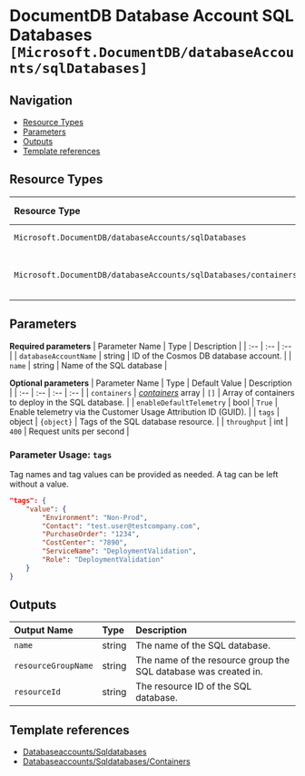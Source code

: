# DocumentDB Database Account SQL Databases `[Microsoft.DocumentDB/databaseAccounts/sqlDatabases]`

## Navigation

- [Resource Types](#Resource-Types)
- [Parameters](#Parameters)
- [Outputs](#Outputs)
- [Template references](#Template-references)

## Resource Types

| Resource Type | API Version |
| :-- | :-- |
| `Microsoft.DocumentDB/databaseAccounts/sqlDatabases` | 2021-06-15 |
| `Microsoft.DocumentDB/databaseAccounts/sqlDatabases/containers` | 2021-07-01-preview |

## Parameters

**Required parameters**
| Parameter Name | Type | Description |
| :-- | :-- | :-- |
| `databaseAccountName` | string | ID of the Cosmos DB database account. |
| `name` | string | Name of the SQL database  |

**Optional parameters**
| Parameter Name | Type | Default Value | Description |
| :-- | :-- | :-- | :-- |
| `containers` | _[containers](containers/readme.md)_ array | `[]` | Array of containers to deploy in the SQL database. |
| `enableDefaultTelemetry` | bool | `True` | Enable telemetry via the Customer Usage Attribution ID (GUID). |
| `tags` | object | `{object}` | Tags of the SQL database resource. |
| `throughput` | int | `400` | Request units per second |


### Parameter Usage: `tags`

Tag names and tag values can be provided as needed. A tag can be left without a value.

```json
"tags": {
    "value": {
        "Environment": "Non-Prod",
        "Contact": "test.user@testcompany.com",
        "PurchaseOrder": "1234",
        "CostCenter": "7890",
        "ServiceName": "DeploymentValidation",
        "Role": "DeploymentValidation"
    }
}
```

## Outputs

| Output Name | Type | Description |
| :-- | :-- | :-- |
| `name` | string | The name of the SQL database. |
| `resourceGroupName` | string | The name of the resource group the SQL database was created in. |
| `resourceId` | string | The resource ID of the SQL database. |

## Template references

- [Databaseaccounts/Sqldatabases](https://docs.microsoft.com/en-us/azure/templates/Microsoft.DocumentDB/2021-06-15/databaseAccounts/sqlDatabases)
- [Databaseaccounts/Sqldatabases/Containers](https://docs.microsoft.com/en-us/azure/templates/Microsoft.DocumentDB/2021-07-01-preview/databaseAccounts/sqlDatabases/containers)
